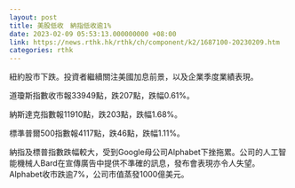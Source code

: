 ```yaml
---
layout: post
title: 美股低收　納指低收逾1%
date: 2023-02-09 05:53:13.000000000 +08:00
link: https://news.rthk.hk/rthk/ch/component/k2/1687100-20230209.htm
categories: rthk
---
```


紐約股市下跌。投資者繼續關注美國加息前景，以及企業季度業績表現。

道瓊斯指數收市報33949點，跌207點，跌幅0.61%。

納斯達克指數報11910點，跌203點，跌幅1.68%。

標準普爾500指數報4117點，跌46點，跌幅1.11%。

納指及標普指數跌幅較大，受到Google母公司Alphabet下挫拖累。公司的人工智能機械人Bard在宣傳廣告中提供不準確的訊息，發布會表現亦令人失望。Alphabet收市跌逾7%，公司市值蒸發1000億美元。
